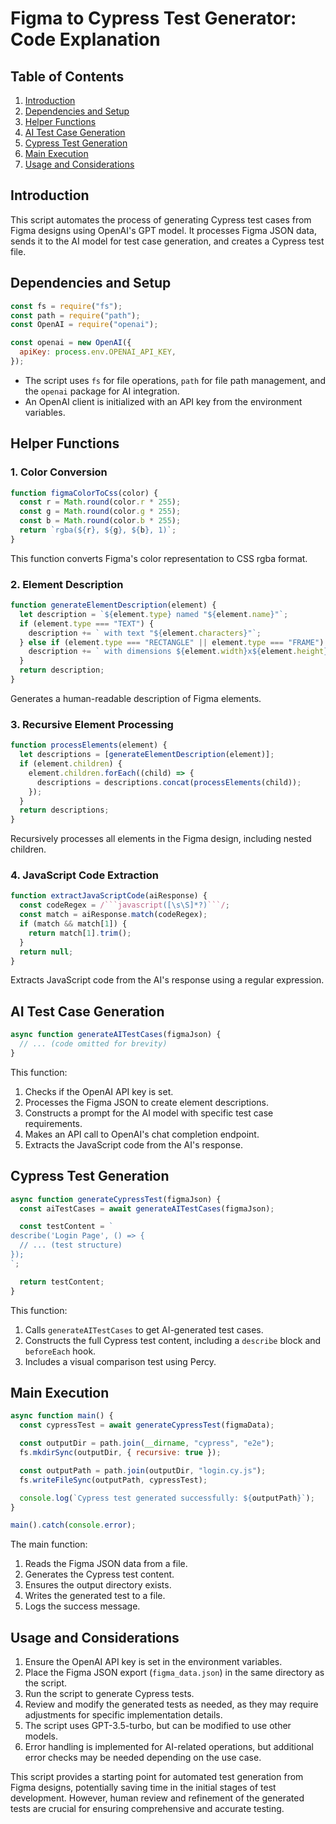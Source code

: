 # Figma to Cypress Test Generator: Code Explanation

## Table of Contents

1. [Introduction](#introduction)
2. [Dependencies and Setup](#dependencies-and-setup)
3. [Helper Functions](#helper-functions)
4. [AI Test Case Generation](#ai-test-case-generation)
5. [Cypress Test Generation](#cypress-test-generation)
6. [Main Execution](#main-execution)
7. [Usage and Considerations](#usage-and-considerations)

## Introduction

This script automates the process of generating Cypress test cases from Figma designs using OpenAI's GPT model. It processes Figma JSON data, sends it to the AI model for test case generation, and creates a Cypress test file.

## Dependencies and Setup

```javascript
const fs = require("fs");
const path = require("path");
const OpenAI = require("openai");

const openai = new OpenAI({
  apiKey: process.env.OPENAI_API_KEY,
});
```

- The script uses `fs` for file operations, `path` for file path management, and the `openai` package for AI integration.
- An OpenAI client is initialized with an API key from the environment variables.

## Helper Functions

### 1. Color Conversion

```javascript
function figmaColorToCss(color) {
  const r = Math.round(color.r * 255);
  const g = Math.round(color.g * 255);
  const b = Math.round(color.b * 255);
  return `rgba(${r}, ${g}, ${b}, 1)`;
}
```

This function converts Figma's color representation to CSS rgba format.

### 2. Element Description

```javascript
function generateElementDescription(element) {
  let description = `${element.type} named "${element.name}"`;
  if (element.type === "TEXT") {
    description += ` with text "${element.characters}"`;
  } else if (element.type === "RECTANGLE" || element.type === "FRAME") {
    description += ` with dimensions ${element.width}x${element.height}`;
  }
  return description;
}
```

Generates a human-readable description of Figma elements.

### 3. Recursive Element Processing

```javascript
function processElements(element) {
  let descriptions = [generateElementDescription(element)];
  if (element.children) {
    element.children.forEach((child) => {
      descriptions = descriptions.concat(processElements(child));
    });
  }
  return descriptions;
}
```

Recursively processes all elements in the Figma design, including nested children.

### 4. JavaScript Code Extraction

````javascript
function extractJavaScriptCode(aiResponse) {
  const codeRegex = /```javascript([\s\S]*?)```/;
  const match = aiResponse.match(codeRegex);
  if (match && match[1]) {
    return match[1].trim();
  }
  return null;
}
````

Extracts JavaScript code from the AI's response using a regular expression.

## AI Test Case Generation

```javascript
async function generateAITestCases(figmaJson) {
  // ... (code omitted for brevity)
}
```

This function:

1. Checks if the OpenAI API key is set.
2. Processes the Figma JSON to create element descriptions.
3. Constructs a prompt for the AI model with specific test case requirements.
4. Makes an API call to OpenAI's chat completion endpoint.
5. Extracts the JavaScript code from the AI's response.

## Cypress Test Generation

```javascript
async function generateCypressTest(figmaJson) {
  const aiTestCases = await generateAITestCases(figmaJson);

  const testContent = `
describe('Login Page', () => {
  // ... (test structure)
});
`;

  return testContent;
}
```

This function:

1. Calls `generateAITestCases` to get AI-generated test cases.
2. Constructs the full Cypress test content, including a `describe` block and `beforeEach` hook.
3. Includes a visual comparison test using Percy.

## Main Execution

```javascript
async function main() {
  const cypressTest = await generateCypressTest(figmaData);

  const outputDir = path.join(__dirname, "cypress", "e2e");
  fs.mkdirSync(outputDir, { recursive: true });

  const outputPath = path.join(outputDir, "login.cy.js");
  fs.writeFileSync(outputPath, cypressTest);

  console.log(`Cypress test generated successfully: ${outputPath}`);
}

main().catch(console.error);
```

The main function:

1. Reads the Figma JSON data from a file.
2. Generates the Cypress test content.
3. Ensures the output directory exists.
4. Writes the generated test to a file.
5. Logs the success message.

## Usage and Considerations

1. Ensure the OpenAI API key is set in the environment variables.
2. Place the Figma JSON export (`figma_data.json`) in the same directory as the script.
3. Run the script to generate Cypress tests.
4. Review and modify the generated tests as needed, as they may require adjustments for specific implementation details.
5. The script uses GPT-3.5-turbo, but can be modified to use other models.
6. Error handling is implemented for AI-related operations, but additional error checks may be needed depending on the use case.

This script provides a starting point for automated test generation from Figma designs, potentially saving time in the initial stages of test development. However, human review and refinement of the generated tests are crucial for ensuring comprehensive and accurate testing.
